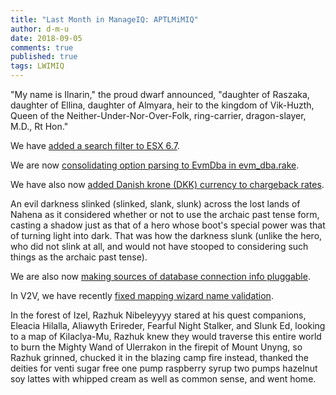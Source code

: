 ```yaml
---
title: "Last Month in ManageIQ: APTLMiMIQ"
author: d-m-u
date: 2018-09-05
comments: true
published: true
tags: LWIMIQ
---
```


"My name is Ilnarin," the proud dwarf announced, "daughter of Raszaka, daughter of Ellina, daughter of Almyara, heir to the kingdom of Vik-Huzth, Queen of the Neither-Under-Nor-Over-Folk, ring-carrier, dragon-slayer, M.D., Rt Hon."

We have [added a search filter to ESX 6.7](https://github.com/ManageIQ/manageiq/pull/17891).

We are now [consolidating option parsing to EvmDba in evm_dba.rake](https://github.com/ManageIQ/manageiq/pull/17856).

We have also now [added Danish krone (DKK) currency to chargeback rates](https://github.com/ManageIQ/manageiq/pull/17807).

An evil darkness slinked (slinked, slank, slunk) across the lost lands of Nahena as it considered whether or not to use the archaic past tense form, casting a shadow just as that of a hero whose boot's special power was that of turning light into dark. That was how the darkness slunk (unlike the hero, who did not slink at all, and would not have stooped to considering such things as the archaic past tense).

We are also now [making sources of database connection info pluggable](https://github.com/ManageIQ/manageiq-postgres_ha_admin/pull/8).

In V2V, we have recently [fixed mapping wizard name validation](https://github.com/ManageIQ/manageiq-v2v/pull/598).

In the forest of Izel, Razhuk Nibeleyyyy stared at his quest companions, Eleacia Hilalla, Aliawyth Erireder, Fearful Night Stalker, and Slunk Ed, looking to a map of Kilaclya-Mu, Razhuk knew they would traverse this entire world to burn the Mighty Wand of Ulerrakon in the firepit of Mount Unyng, so Razhuk grinned, chucked it in the blazing camp fire instead, thanked the deities for venti sugar free one pump raspberry syrup two pumps hazelnut soy lattes with whipped cream as well as common sense, and went home.